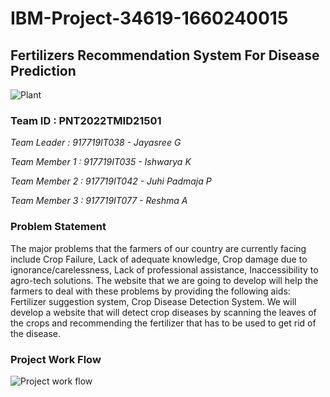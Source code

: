 # IBM-Project-34619-1660240015
## Fertilizers Recommendation System For Disease Prediction
![Plant](https://user-images.githubusercontent.com/87382215/202835797-307ac2ca-3451-401b-8bdf-0a00e5715929.jpg)
### Team ID : PNT2022TMID21501
_Team Leader     : 917719IT038 - Jayasree G_

_Team Member 1   : 917719IT035 - Ishwarya K_

_Team Member 2   : 917719IT042 - Juhi Padmaja P_

_Team Member 3   : 917719IT077 - Reshma A_
### Problem Statement
The major problems that the farmers of our country are currently facing include Crop Failure, Lack of adequate knowledge, Crop damage due to ignorance/carelessness, Lack of professional assistance, Inaccessibility to agro-tech solutions. The website that we are going to develop will help the farmers to deal with these problems by providing the following aids: Fertilizer suggestion system, Crop Disease Detection System. We will develop a website that will detect crop diseases by scanning the leaves of the crops and recommending the fertilizer that has to be used to get rid of the disease.
### Project Work Flow
![Project work flow](https://user-images.githubusercontent.com/87382215/202835217-6dabb619-3400-4846-909c-7512992f1d25.jpg)

